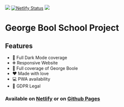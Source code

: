 <img src="https://img.shields.io/github/last-commit/sivelswhy/George-Boole?label=LAST%20COMMIT&style=for-the-badge">        [![Netlify Status](https://api.netlify.com/api/v1/badges/2f14554b-4953-41d6-99fb-4fea89d7a45a/deploy-status)](https://app.netlify.com/sites/george-boole/deploys)       <img src="https://img.shields.io/github/stars/sivelswhy/George-Boole?style=social">


# George Bool School Project
## Features

- 🌃 Full Dark Mode coverage
- ➕ Responsive Website
- 🤸 Full coverage of George Boole
- ❤️ Made with love
- 💻 PWA availability
- 👮 GDPR Legal 

 ### Available on [Netlify](https://george-boole.netlify.app) or on [Github Pages](https://sivelswhy.github.io/George-Boole/)

